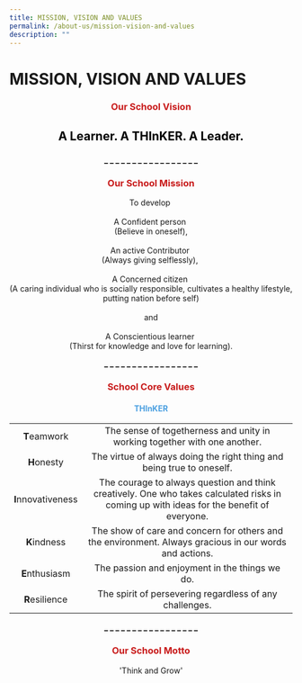 ```yaml
---
title: MISSION, VISION AND VALUES
permalink: /about-us/mission-vision-and-values
description: ""
---
```

# MISSION, VISION AND VALUES
<h3> <p style = "text-align: center;"><span style="color: #c81b1b;"> <b>Our School Vision </b></span> </p></h3>

<h2> <p style = "text-align: center;"><span style="color: #000000;"><b> A Learner. A THInKER. A Leader.</b></span> </p></h2>

<p style = "text-align: center;"><span style="color: #000000;"><b>  _ _ _ _ _ _ _ _ _ _ _ _ _ _ _ _ _</b></span> </p>

<h3> <p style = "text-align: center;"><span style="color: #c81b1b;"><b> Our School Mission</b> </span> </p></h3>

<p style = "text-align: center;"> To develop <br><br> A Confident person <br>(Believe in oneself), <br><br>An active Contributor <br>(Always giving selflessly), <br><br>A Concerned citizen <br>(A caring individual who is socially responsible, cultivates a healthy lifestyle, putting nation before self)<br><br>and<br><br> A Conscientious learner <br>(Thirst for knowledge and love for learning).</p>

<p style = "text-align: center;"><span style="color: #000000;"><b>  _ _ _ _ _ _ _ _ _ _ _ _ _ _ _ _ _</b></span> </p>

<h3> <p style = "text-align: center;"><span style="color: #c81b1b;"> <b>School Core Values </b></span> </p></h3>

<h4> <p style = "text-align: center;"><span style="color: #4a9fe0;"> <b>THInKER </b></span> </p></h4>

|           |              |
|:----------------:|:-------------------------------------------------------------------------------------------------------------------------------------------:|
|    **T**eamwork    |     The sense of togetherness and unity in working together with one another.        |
|     **H**onesty    |         The virtue of always doing the right thing and being true to oneself.            |
| **I**nnovativeness | The courage to always question and think creatively. One who takes calculated risks in coming up with ideas for the benefit of everyone.  |
|   **K**indness    |         The show of care and concern for others and the environment. Always gracious in our words and actions.                  |
|   **E**nthusiasm   |          The passion and enjoyment in the things we do.               |
|   **R**esilience   |      The spirit of persevering regardless of any challenges.                |


<p style = "text-align: center;"><span style="color: #000000;"><b>  _ _ _ _ _ _ _ _ _ _ _ _ _ _ _ _ _</b></span> </p>

<h3> <p style = "text-align: center;"><span style="color: #c81b1b;"> Our School Motto </span> </p></h3>

<p style = "text-align: center;"> 'Think and Grow'</p>